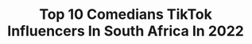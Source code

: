 ---
title: Top 10 Comedians TikTok Influencers In South Africa In 2022
description: >-
  Find top comedians TikTok influencers in South Africa in 2022. Most popular hashtags: #fyp #comedy #tiktoksouthafrica #funny.
platform: TikTok
hits: 16
text_top: Analyze the most popular TikTok profiles on inBeat.
text_bottom: Our database aggregates 16 TikTok influencers like this in South Africa for you to connect with.
profiles:
  - username: "prevreddy"
    fullname: >-
      PrevReddy
    bio: >-
      24 • Comedian • South Africa • Subscribe to my YouTube channel!
    location: "South Africa"
    followers: 99700
    engagement: 1471
    commentsToLikes: 0.015637
    id: ck921axothl2w0j78sdgv3yqq
    verified: true
    hashtags: "#comedy, #southafrica, #indian, #funny"
  - username: "therealdopest"
    fullname: >-
      DOPESTCHIQQ
    bio: >-
      An icon, a comedian, a performer SOUTH AFRICA 🇿🇦 84050 SNAP👻: DOPESTCHIQQ
    location: "South Africa"
    followers: 315300
    engagement: 1107
    commentsToLikes: 0.016090
    id: ck921ajoehhga0j78gb0xrjha
    verified: true
    hashtags: "#fyp, #southafrica, #viral, #sing"
  - username: "remarkable_tyson"
    fullname: >-
      remarkable_tyson😋
    bio: >-
      🙀☔🐹 Comedian 😂ll Influencer IG: @remarkable_tyson 📺Enjoy Me 📺
    location: "South Africa"
    followers: 9808
    engagement: 739
    commentsToLikes: 0.020677
    id: cka8exaxpzqwf0i78nhxd0wrt
    verified: false
    hashtags: "#tiktoksouthafrca, #duet, #celebratemzansi, #remarkable"
  - username: "kelsjonas"
    fullname: >-
      Kelly Jonas
    bio: >-
      Introvert Gemini Your favorite comedian 😜
    location: "South Africa"
    followers: 4629
    engagement: 497
    commentsToLikes: 0.026225
    id: ckdc3bxjbgcjv0j23wqxsd8s5
    verified: false
    hashtags: "#fyp, #coloredcomedy, #foryourpage, #tylerperry"
  - username: "stella_dlangz"
    fullname: >-
      stella_dlangz
    bio: >-
      Actress | Comedian | Choreographer I just wanna make you smile. 😘
    location: "South Africa"
    followers: 220400
    engagement: 987
    commentsToLikes: 0.015016
    id: ckbkrhuufm37t0j23fqvpmekq
    verified: true
    hashtags: "#fyp, #impresssions, #facezoom, #mzansidance"
  - username: "keshanchetty"
    fullname: >-
      Keshan Chetty
    bio: >-
      🇿🇦 Actor || Comedian || Occasional Dancer ||
    location: "South Africa"
    followers: 5627
    engagement: 698
    commentsToLikes: 0.015356
    id: ckbbijsji72270j23q5lqv4gd
    verified: false
    hashtags: "#tiktokdurban, #15svines, #tiktoksouthafrica, #viralvideo"
  - username: "mrpizzasocks"
    fullname: >-
      Shain Van Der Schyff
    bio: >-
      CEO of finding your birthday twin🎂🎉 And Owner of being Shadowbanned🥺💕 👁👅👁
    location: "South Africa"
    followers: 10100
    engagement: 1085
    commentsToLikes: 0.143943
    id: ckb9r8fotnoic0j236jw2rjzm
    verified: false
    hashtags: "#tiktoksouthafrica, #trending, #wapchallenge, #like"
  - username: "ethanbobmckay"
    fullname: >-
      EthanBobMckay
    bio: >-
      Like and subscribe. Wait, this is TikTok never mind. Cpt, South Africa 🇿🇦
    location: "South Africa"
    followers: 5561
    engagement: 1184
    commentsToLikes: 0.024524
    id: ckb9r8k6jnp3t0j23uknco98m
    verified: false
    hashtags: "#laugh, #southafrica, #fyp, #relatable"
  - username: "garth217"
    fullname: >-
      Garth van Rooyen
    bio: >-
      PLEASE FOLLOW MY 🇿🇦🇿🇦YouTube🇿🇦🇿🇦 I Will FOLLOW BACK ↘⬇↙
    location: "South Africa"
    followers: 153100
    engagement: 676
    commentsToLikes: 0.095292
    id: ck8hrbtz181ev0j78iropy01e
    verified: false
    hashtags: "#viralsound, #comedy, #shoutout, #tiktokusa"
  - username: "agirlnamedcassidy"
    fullname: >-
      Cassidy Nicholson
    bio: >-
      FOLLOW MY IG: agirlnamedcassidy SUBSCRIBE TO MY YOUTUBE: A GIRL NAMED CASSIDY
    location: "South Africa"
    followers: 81000
    engagement: 1032
    commentsToLikes: 0.014080
    id: ckdhhjxl2y3x10j23bc3ve87e
    verified: false
    hashtags: "#bestmzanzimemer, #constantiamom, #moms, #relatable"
---